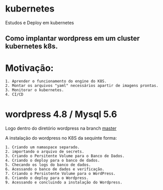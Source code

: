 # kubernetes
Estudos e Deploy em kubernetes

## Como implantar wordpress em um cluster kubernetes k8s.

# Motivação:

	1. Aprender o funcionamento do engine do K8S.
	2. Montar os arquivos "yaml" necessários apartir de imagens prontas.
	3. Monitorar o kubernetes.
	4. CI/CD


# wordpress 4.8 / Mysql 5.6

  Logo dentro do diretório wordpress na branch [master]()
	
  A instalação do wordpress no K8S da sequinte forma:

	1. Criando um namaspace separado.
	2. importando o arquivo de secrets.
	3. Criando o Persitente Volume para o Banco de Dados.
	4. Criando o deploy para o banco de dados.
	5. Checando os logs do banco de dados.
	6. Acessando o banco de dados e verificação.
	7. Criando o Persistente Volume para o WordPress.
	8. Criando o deploy para o Wordpress.
	9. Acessando e concluindo a instalação do Wordpress.
